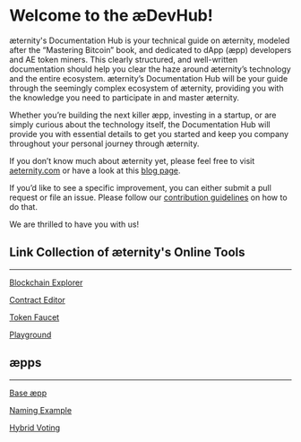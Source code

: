 # Welcome to the æDevHub!
æternity's Documentation Hub is your technical guide on æternity, modeled after the “Mastering Bitcoin” book, and dedicated to dApp (æpp) developers and AE token miners. This clearly structured, and well-written documentation should help you clear the haze around æternity’s technology and the entire ecosystem. æternity’s Documentation Hub will be your guide through the seemingly complex ecosystem of æternity, providing you with the knowledge you need to participate in and master æternity.

Whether you’re building the next killer æpp, investing in a startup, or are simply curious about the technology itself, the Documentation Hub will provide you with essential details to get you started and keep you company throughout your personal journey through æternity.

If you don’t know much about æternity yet, please feel free to visit [aeternity.com](https://aeternity.com/) or have a look at this [blog page](https://blog.aeternity.com/æternity-getting-started-resources-95764450e204).

If you’d like to see a specific improvement, you can either submit a pull request or file an issue. Please follow our [contribution guidelines](https://github.com/aeternity/aeternity/blob/master/CONTRIBUTING.md) on how to do that.

We are thrilled to have you with us!

## Link Collection of æternity's Online Tools
----

[Blockchain Explorer](https://testnet.explorer.aepps.com/#/)

[Contract Editor](https://testnet.contracts.aepps.com/)

[Token Faucet](https://testnet.faucet.aepps.com/)

[Playground](https://testing.playground.aepps.com/)


## æpps
----

[Base æpp](https://base.aepps.com/#/)

[Naming Example](https://aeternity.com/aepp-naming-example/)

[Hybrid Voting](http://aeternity.com/aepp-hybrid-voting/)

